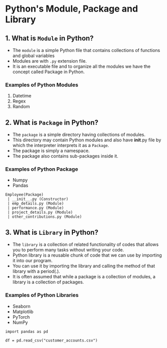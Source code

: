 # Python's Module, Package and Library

## 1. What is `Module` in Python?
   - The `module` is a simple Python file that contains collections of functions and global variables
   - Modules are with `.py` extension file. 
   - It is an executable file and to organize all the modules we have the concept called Package in Python. 

### Examples of Python Modules
   1) Datetime
   2) Regex
   3) Random

## 2. What is `Package` in Python?
   - The `package` is a simple directory having collections of modules.
   - This directory may contain Python modules and also have __init__.py file by which the interpreter interprets it as a `Package`. 
   - The package is simply a namespace.
   - The package also contains sub-packages inside it. 

### Examples of Python Package
   - Numpy 
   - Pandas

   ```
   Employee(Package)
    | __init__.py (Constructor)
    | emp_details.py (Module)
    | performance.py (Module)
    | project_details.py (Module)
    | other_contributions.py (Module)
   ```

## 3. What is `Library` in Python?
   - The `library` is a collection of related functionality of codes that allows you to perform many tasks without writing your code. 
   - Python library is a reusable chunk of code that we can use by importing it into our program.
   - You can use it by importing the library and calling the method of that library with a period(.). 
   - It is often assumed that while a package is a collection of modules, a library is a collection of packages.

### Examples of Python Libraries
   - Seaborn
   - Matplotlib
   - PyTorch
   - NumPy
   
   ```
   import pandas as pd
 
   df = pd.read_csv("customer_accounts.csv")
    
   ```